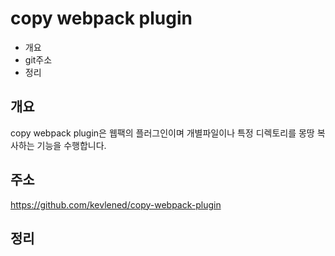 # copy webpack plugin

* 개요
* git주소
* 정리

## 개요
copy webpack plugin은 웹팩의 플러그인이며 개별파일이나 특정 디렉토리를 몽땅 복사하는 기능을 수행합니다.

## 주소
https://github.com/kevlened/copy-webpack-plugin

## 정리    

